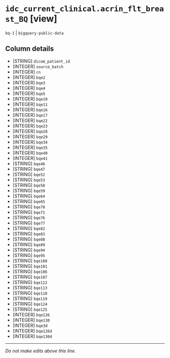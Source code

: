 # `idc_current_clinical.acrin_flt_breast_BQ` [view]
`bq-1` | `bigquery-public-data`

## Column details
* [STRING]    `dicom_patient_id`
* [INTEGER]   `source_batch`
* [INTEGER]   `cn`
* [INTEGER]   `bqe2`
* [INTEGER]   `bqe3`
* [INTEGER]   `bqe4`
* [INTEGER]   `bqe5`
* [INTEGER]   `bqe10`
* [INTEGER]   `bqe11`
* [INTEGER]   `bqe16`
* [INTEGER]   `bqe17`
* [INTEGER]   `bqe22`
* [INTEGER]   `bqe23`
* [INTEGER]   `bqe28`
* [INTEGER]   `bqe29`
* [INTEGER]   `bqe34`
* [INTEGER]   `bqe35`
* [INTEGER]   `bqe40`
* [INTEGER]   `bqe41`
* [STRING]    `bqe46`
* [STRING]    `bqe47`
* [STRING]    `bqe52`
* [STRING]    `bqe53`
* [STRING]    `bqe58`
* [STRING]    `bqe59`
* [STRING]    `bqe64`
* [STRING]    `bqe65`
* [STRING]    `bqe70`
* [STRING]    `bqe71`
* [STRING]    `bqe76`
* [STRING]    `bqe77`
* [STRING]    `bqe82`
* [STRING]    `bqe83`
* [STRING]    `bqe88`
* [STRING]    `bqe89`
* [STRING]    `bqe94`
* [STRING]    `bqe95`
* [STRING]    `bqe100`
* [STRING]    `bqe101`
* [STRING]    `bqe106`
* [STRING]    `bqe107`
* [STRING]    `bqe112`
* [STRING]    `bqe113`
* [STRING]    `bqe118`
* [STRING]    `bqe119`
* [STRING]    `bqe124`
* [STRING]    `bqe125`
* [INTEGER]   `bqe126`
* [INTEGER]   `bqe130`
* [INTEGER]   `bqe3d`
* [INTEGER]   `bqe126d`
* [INTEGER]   `bqe130d`

-------------------------------------------------------------------------------
*Do not make edits above this line.*
